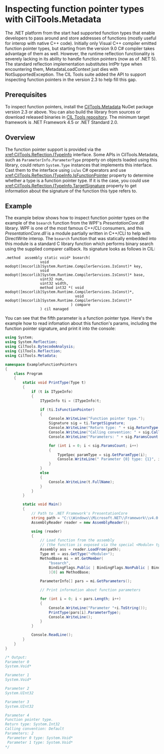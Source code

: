 # Inspecting function pointer types with CilTools.Metadata

The .NET platform from the start had supported function types that enable developers to pass around and store addresses of functions (mostly useful for interop with native C++ code). Initially only Visual C++ compiler emitted function pointer types, but starting from the version 9.0 C# compiler takes advantage of them as well. However, the runtime reflection functionality is severely lacking in its ability to handle function pointers (now as of .NET 5). The standard reflection implementation substitutes IntPtr type when encountering them, MetadataLoadContext just dies with NotSupportedException. The CIL Tools suite added the API to support inspecting function pointers in the version 2.3 to help fill this gap.

## Prerequisites

To inspect function pointers, install the [CilTools.Metadata](https://www.nuget.org/packages/CilTools.Metadata/) NuGet package version 2.3 or above. You can also build the library from sources or download released binaries in [CIL Tools repository](https://github.com/MSDN-WhiteKnight/CilTools). The minimum target framework is .NET Framework 4.5 or .NET Standard 2.0.

## Overview

The function pointer support is provided via the <xref:CilTools.Reflection.ITypeInfo> interface. Some APIs in CilTools.Metadata, such as `ParameterInfo.ParameterType` property on objects loaded using this library, could return `System.Type` instances that implements this interface. Cast them to the interface using `is`/`as` C# operators and use <xref:CilTools.Reflection.ITypeInfo.IsFunctionPointer> property to determine whether a type is a function pointer type. If it is the case, you could use <xref:CilTools.Reflection.ITypeInfo.TargetSignature> property to get information about the signature of the function this type refers to.

## Example

The example below shows how to inspect function pointer types on the example of the `bsearch` function from the WPF's *PresentationCore.dll* library. WPF is one of the most famous C++/CLI consumers, and this *PresentationCore.dll* is a module partially written in C++/CLI to help with DirectWrite interop. The `bsearch` function that was statically embedded into this module is a standard C library function which performs binary search using the supplied comparer callback. Its signature looks as follows in CIL:

```
.method  assembly static void* bsearch(
                void modopt([mscorlib]System.Runtime.CompilerServices.IsConst)* key, 
                void modopt([mscorlib]System.Runtime.CompilerServices.IsConst)* base, 
                uint32 num, 
                uint32 width, 
                method int32 *( void modopt([mscorlib]System.Runtime.CompilerServices.IsConst)*, 
                                void modopt([mscorlib]System.Runtime.CompilerServices.IsConst)*
                              ) compare
                ) cil managed
```

You can see that the fifth parameter is a function pointer type. Here's the example how to read infomation about this function's params, including the function pointer signature, and print it into the console:

```csharp
using System;
using System.Reflection;
using CilTools.BytecodeAnalysis;
using CilTools.Reflection;
using CilTools.Metadata;

namespace ExampleFunctionPointers
{
    class Program
    {
        static void PrintType(Type t) 
        {
            if (t is ITypeInfo)
            {
                ITypeInfo ti = (ITypeInfo)t;

                if (ti.IsFunctionPointer)
                {
                    Console.WriteLine("Function pointer type.");
                    Signature sig = ti.TargetSignature;
                    Console.WriteLine("Return type: " + sig.ReturnType.FullName);
                    Console.WriteLine("Calling convention: " + sig.CallingConvention.ToString());
                    Console.WriteLine("Parameters: " + sig.ParamsCount.ToString());

                    for (int i = 0; i < sig.ParamsCount; i++)
                    {
                        TypeSpec paramType = sig.GetParamType(i);
                        Console.WriteLine(" Parameter {0} type: {1}", i, paramType.FullName);
                    }
                }
                else 
                {
                    Console.WriteLine(t.FullName);
                }
            }
        }

        static void Main()
        {
            // Path to .NET Framework's PresentationCore
            string path = "C:\\Windows\\Microsoft.NET\\Framework\\v4.0.30319\\WPF\\PresentationCore.dll";
            AssemblyReader reader = new AssemblyReader();

            using (reader)
            {
                // Load function from the assembly
                // (the function is exposed via the special <Module> type used to host global functions)
                Assembly ass = reader.LoadFrom(path);
                Type mt = ass.GetType("<Module>");
                MethodBase mi = mt.GetMember(
                    "bsearch",
                    BindingFlags.Public | BindingFlags.NonPublic | BindingFlags.Static | BindingFlags.Instance
                    )[0] as MethodBase;
                
                ParameterInfo[] pars = mi.GetParameters();

                // Print information about function parameters

                for (int i = 0; i < pars.Length; i++) 
                {
                    Console.WriteLine("Parameter "+i.ToString());
                    PrintType(pars[i].ParameterType);
                    Console.WriteLine();
                }
            }

            Console.ReadLine();
        }
    }
}

/* Output:
Parameter 0
System.Void*

Parameter 1
System.Void*

Parameter 2
System.UInt32

Parameter 3
System.UInt32

Parameter 4
Function pointer type.
Return type: System.Int32
Calling convention: Default
Parameters: 2
 Parameter 0 type: System.Void*
 Parameter 1 type: System.Void*
*/
```
